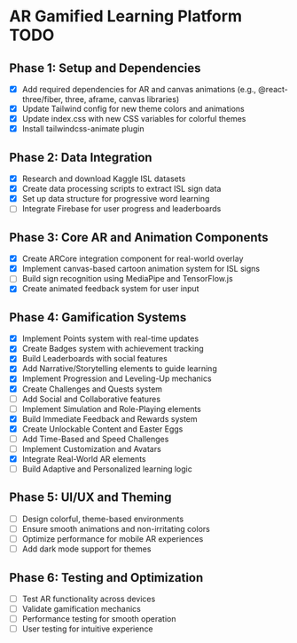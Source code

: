 # AR Gamified Learning Platform TODO

## Phase 1: Setup and Dependencies
- [x] Add required dependencies for AR and canvas animations (e.g., @react-three/fiber, three, aframe, canvas libraries)
- [x] Update Tailwind config for new theme colors and animations
- [x] Update index.css with new CSS variables for colorful themes
- [x] Install tailwindcss-animate plugin

## Phase 2: Data Integration
- [x] Research and download Kaggle ISL datasets
- [x] Create data processing scripts to extract ISL sign data
- [x] Set up data structure for progressive word learning
- [ ] Integrate Firebase for user progress and leaderboards

## Phase 3: Core AR and Animation Components
- [x] Create ARCore integration component for real-world overlay
- [x] Implement canvas-based cartoon animation system for ISL signs
- [ ] Build sign recognition using MediaPipe and TensorFlow.js
- [x] Create animated feedback system for user input

## Phase 4: Gamification Systems
- [x] Implement Points system with real-time updates
- [x] Create Badges system with achievement tracking
- [x] Build Leaderboards with social features
- [x] Add Narrative/Storytelling elements to guide learning
- [x] Implement Progression and Leveling-Up mechanics
- [x] Create Challenges and Quests system
- [ ] Add Social and Collaborative features
- [ ] Implement Simulation and Role-Playing elements
- [x] Build Immediate Feedback and Rewards system
- [x] Create Unlockable Content and Easter Eggs
- [ ] Add Time-Based and Speed Challenges
- [ ] Implement Customization and Avatars
- [x] Integrate Real-World AR elements
- [ ] Build Adaptive and Personalized learning logic

## Phase 5: UI/UX and Theming
- [ ] Design colorful, theme-based environments
- [ ] Ensure smooth animations and non-irritating colors
- [ ] Optimize performance for mobile AR experiences
- [ ] Add dark mode support for themes

## Phase 6: Testing and Optimization
- [ ] Test AR functionality across devices
- [ ] Validate gamification mechanics
- [ ] Performance testing for smooth operation
- [ ] User testing for intuitive experience
